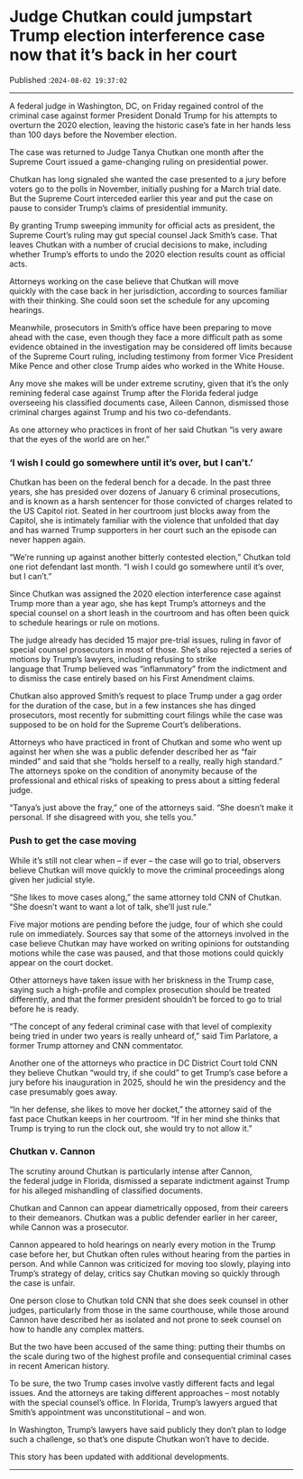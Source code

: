 # Judge Chutkan could jumpstart Trump election interference case now that it’s back in her court

Published :`2024-08-02 19:37:02`

---

A federal judge in Washington, DC, on Friday regained control of the criminal case against former President Donald Trump for his attempts to overturn the 2020 election, leaving the historic case’s fate in her hands less than 100 days before the November election.

The case was returned to Judge Tanya Chutkan one month after the Supreme Court issued a game-changing ruling on presidential power.

Chutkan has long signaled she wanted the case presented to a jury before voters go to the polls in November, initially pushing for a March trial date. But the Supreme Court interceded earlier this year and put the case on pause to consider Trump’s claims of presidential immunity.

By granting Trump sweeping immunity for official acts as president, the Supreme Court’s ruling may gut special counsel Jack Smith’s case. That leaves Chutkan with a number of crucial decisions to make, including whether Trump’s efforts to undo the 2020 election results count as official acts.

Attorneys working on the case believe that Chutkan will move quickly with the case back in her jurisdiction, according to sources familiar with their thinking. She could soon set the schedule for any upcoming hearings.

Meanwhile, prosecutors in Smith’s office have been preparing to move ahead with the case, even though they face a more difficult path as some evidence obtained in the investigation may be considered off limits because of the Supreme Court ruling, including testimony from former Vice President Mike Pence and other close Trump aides who worked in the White House.

Any move she makes will be under extreme scrutiny, given that it’s the only remining federal case against Trump after the Florida federal judge overseeing his classified documents case, Aileen Cannon, dismissed those criminal charges against Trump and his two co-defendants.

As one attorney who practices in front of her said Chutkan “is very aware that the eyes of the world are on her.”

### ‘I wish I could go somewhere until it’s over, but I can’t.’

Chutkan has been on the federal bench for a decade. In the past three years, she has presided over dozens of January 6 criminal prosecutions, and is known as a harsh sentencer for those convicted of charges related to the US Capitol riot. Seated in her courtroom just blocks away from the Capitol, she is intimately familiar with the violence that unfolded that day and has warned Trump supporters in her court such an the episode can never happen again.

“We’re running up against another bitterly contested election,” Chutkan told one riot defendant last month. “I wish I could go somewhere until it’s over, but I can’t.”

Since Chutkan was assigned the 2020 election interference case against Trump more than a year ago, she has kept Trump’s attorneys and the special counsel on a short leash in the courtroom and has often been quick to schedule hearings or rule on motions.

The judge already has decided 15 major pre-trial issues, ruling in favor of special counsel prosecutors in most of those. She’s also rejected a series of motions by Trump’s lawyers, including refusing to strike language that Trump believed was “inflammatory” from the indictment and to dismiss the case entirely based on his First Amendment claims.

Chutkan also approved Smith’s request to place Trump under a gag order for the duration of the case, but in a few instances she has dinged prosecutors, most recently for submitting court filings while the case was supposed to be on hold for the Supreme Court’s deliberations.

Attorneys who have practiced in front of Chutkan and some who went up against her when she was a public defender described her as “fair minded” and said that she “holds herself to a really, really high standard.” The attorneys spoke on the condition of anonymity because of the professional and ethical risks of speaking to press about a sitting federal judge.

“Tanya’s just above the fray,” one of the attorneys said. “She doesn’t make it personal. If she disagreed with you, she tells you.”

### Push to get the case moving

While it’s still not clear when – if ever – the case will go to trial, observers believe Chutkan will move quickly to move the criminal proceedings along given her judicial style.

“She likes to move cases along,” the same attorney told CNN of Chutkan. “She doesn’t want to want a lot of talk, she’ll just rule.”

Five major motions are pending before the judge, four of which she could rule on immediately. Sources say that some of the attorneys involved in the case believe Chutkan may have worked on writing opinions for outstanding motions while the case was paused, and that those motions could quickly appear on the court docket.

Other attorneys have taken issue with her briskness in the Trump case, saying such a high-profile and complex prosecution should be treated differently, and that the former president shouldn’t be forced to go to trial before he is ready.

“The concept of any federal criminal case with that level of complexity being tried in under two years is really unheard of,” said Tim Parlatore, a former Trump attorney and CNN commentator.

Another one of the attorneys who practice in DC District Court told CNN they believe Chutkan “would try, if she could” to get Trump’s case before a jury before his inauguration in 2025, should he win the presidency and the case presumably goes away.

“In her defense, she likes to move her docket,” the attorney said of the fast pace Chutkan keeps in her courtroom. “If in her mind she thinks that Trump is trying to run the clock out, she would try to not allow it.”

### Chutkan v. Cannon

The scrutiny around Chutkan is particularly intense after Cannon, the federal judge in Florida, dismissed a separate indictment against Trump for his alleged mishandling of classified documents.

Chutkan and Cannon can appear diametrically opposed, from their careers to their demeanors. Chutkan was a public defender earlier in her career, while Cannon was a prosecutor.

Cannon appeared to hold hearings on nearly every motion in the Trump case before her, but Chutkan often rules without hearing from the parties in person. And while Cannon was criticized for moving too slowly, playing into Trump’s strategy of delay, critics say Chutkan moving so quickly through the case is unfair.

One person close to Chutkan told CNN that she does seek counsel in other judges, particularly from those in the same courthouse, while those around Cannon have described her as isolated and not prone to seek counsel on how to handle any complex matters.

But the two have been accused of the same thing: putting their thumbs on the scale during two of the highest profile and consequential criminal cases in recent American history.

To be sure, the two Trump cases involve vastly different facts and legal issues. And the attorneys are taking different approaches – most notably with the special counsel’s office. In Florida, Trump’s lawyers argued that Smith’s appointment was unconstitutional – and won.

In Washington, Trump’s lawyers have said publicly they don’t plan to lodge such a challenge, so that’s one dispute Chutkan won’t have to decide.

This story has been updated with additional developments.

---

